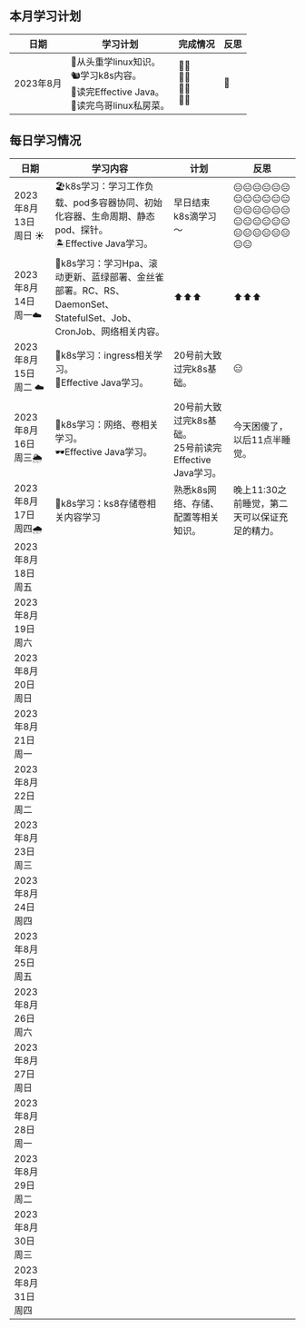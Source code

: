 ## 本月学习计划

| 日期      | 学习计划                                                     | 完成情况                | 反思 |
| --------- | ------------------------------------------------------------ | ----------------------- | ---- |
| 2023年8月 | 🦥从头重学linux知识。<br/>🐿️学习k8s内容。<br/>💫读完Effective Java。<br/>🍑读完鸟哥linux私房菜。 | 🤦‍♂️<br/>🤦‍♂️<br/>🤦‍♂️<br/>🤦‍♂️ | 🤔️    |

  

## 每日学习情况

| 日期                 | 学习内容                                                     | 计划                                                       | 反思                                          |
| -------------------- | ------------------------------------------------------------ | ---------------------------------------------------------- | --------------------------------------------- |
| 2023年8月13日 周日 ☀️ | 🏖️k8s学习：学习工作负载、pod多容器协同、初始化容器、生命周期、静态pod、探针。<br/>🏝️Effective Java学习。 | 早日结束k8s滴学习～                                        | 😑😑😑😑😑😑😑😑😑😑😑😑😑😑😑😑😑😑😑😑😑😑😑😑😑😑😑😑😑😑😑😑              |
| 2023年8月14日 周一☁️  | 🍦k8s学习：学习Hpa、滚动更新、蓝绿部署、金丝雀部署。RC、RS、DaemonSet、StatefulSet、Job、CronJob、网络相关内容。 | ⬆️⬆️⬆️                                                        | ⬆️⬆️⬆️                                           |
| 2023年8月15日 周二 ☁️ | 🍩k8s学习：ingress相关学习。<br/>🥜Effective Java学习。        | 20号前大致过完k8s基础。                                    | 😑                                             |
| 2023年8月16日 周三🌦️  | 🌚k8s学习：网络、卷相关学习。<br/>🕶️Effective Java学习。       | 20号前大致过完k8s基础。<br/>25号前读完Effective Java学习。 | 今天困傻了，以后11点半睡觉。                  |
| 2023年8月17日 周四🌧️  | 🍇k8s学习：ks8存储卷相关内容学习<br/>                         | 熟悉k8s网络、存储、配置等相关知识。                        | 晚上11:30之前睡觉，第二天可以保证充足的精力。 |
| 2023年8月18日 周五   |                                                              |                                                            |                                               |
| 2023年8月19日 周六   |                                                              |                                                            |                                               |
| 2023年8月20日 周日   |                                                              |                                                            |                                               |
| 2023年8月21日 周一   |                                                              |                                                            |                                               |
| 2023年8月22日 周二   |                                                              |                                                            |                                               |
| 2023年8月23日 周三   |                                                              |                                                            |                                               |
| 2023年8月24日 周四   |                                                              |                                                            |                                               |
| 2023年8月25日 周五   |                                                              |                                                            |                                               |
| 2023年8月26日 周六   |                                                              |                                                            |                                               |
| 2023年8月27日 周日   |                                                              |                                                            |                                               |
| 2023年8月28日 周一   |                                                              |                                                            |                                               |
| 2023年8月29日 周二   |                                                              |                                                            |                                               |
| 2023年8月30日 周三   |                                                              |                                                            |                                               |
| 2023年8月31日 周四   |                                                              |                                                            |                                               |

